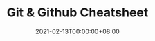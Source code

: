 ---
title: Git & Github Cheatsheet
date: "2021-02-13T00:00:00+08:00"
cover: "images/cover-kubernetes-resources.png"
tags: 
  - git
  - github
  - cheatsheet
keywords: 
  - git
  - github
  - cheatsheet
description: ""
showFullContent: false
readingTime: false
---